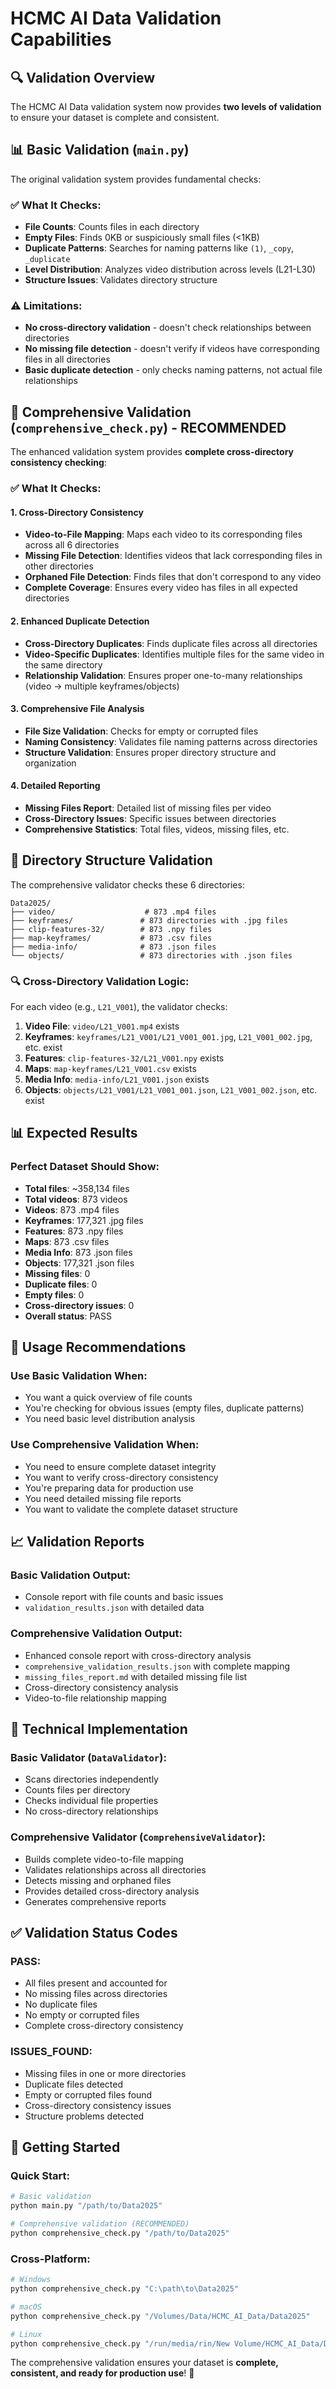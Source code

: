 # HCMC AI Data Validation Capabilities

## 🔍 Validation Overview

The HCMC AI Data validation system now provides **two levels of validation** to ensure your dataset is complete and consistent.

## 📊 Basic Validation (`main.py`)

The original validation system provides fundamental checks:

### ✅ What It Checks:
- **File Counts**: Counts files in each directory
- **Empty Files**: Finds 0KB or suspiciously small files (<1KB)
- **Duplicate Patterns**: Searches for naming patterns like `(1)`, `_copy`, `_duplicate`
- **Level Distribution**: Analyzes video distribution across levels (L21-L30)
- **Structure Issues**: Validates directory structure

### ⚠️ Limitations:
- **No cross-directory validation** - doesn't check relationships between directories
- **No missing file detection** - doesn't verify if videos have corresponding files in all directories
- **Basic duplicate detection** - only checks naming patterns, not actual file relationships

## 🚀 Comprehensive Validation (`comprehensive_check.py`) - **RECOMMENDED**

The enhanced validation system provides **complete cross-directory consistency checking**:

### ✅ What It Checks:

#### 1. **Cross-Directory Consistency**
- **Video-to-File Mapping**: Maps each video to its corresponding files across all 6 directories
- **Missing File Detection**: Identifies videos that lack corresponding files in other directories
- **Orphaned File Detection**: Finds files that don't correspond to any video
- **Complete Coverage**: Ensures every video has files in all expected directories

#### 2. **Enhanced Duplicate Detection**
- **Cross-Directory Duplicates**: Finds duplicate files across all directories
- **Video-Specific Duplicates**: Identifies multiple files for the same video in the same directory
- **Relationship Validation**: Ensures proper one-to-many relationships (video → multiple keyframes/objects)

#### 3. **Comprehensive File Analysis**
- **File Size Validation**: Checks for empty or corrupted files
- **Naming Consistency**: Validates file naming patterns across directories
- **Structure Validation**: Ensures proper directory structure and organization

#### 4. **Detailed Reporting**
- **Missing Files Report**: Detailed list of missing files per video
- **Cross-Directory Issues**: Specific issues between directories
- **Comprehensive Statistics**: Total files, videos, missing files, etc.

## 📁 Directory Structure Validation

The comprehensive validator checks these 6 directories:

```
Data2025/
├── video/                    # 873 .mp4 files
├── keyframes/               # 873 directories with .jpg files
├── clip-features-32/        # 873 .npy files
├── map-keyframes/           # 873 .csv files
├── media-info/              # 873 .json files
└── objects/                 # 873 directories with .json files
```

### 🔍 Cross-Directory Validation Logic:

For each video (e.g., `L21_V001`), the validator checks:

1. **Video File**: `video/L21_V001.mp4` exists
2. **Keyframes**: `keyframes/L21_V001/L21_V001_001.jpg`, `L21_V001_002.jpg`, etc. exist
3. **Features**: `clip-features-32/L21_V001.npy` exists
4. **Maps**: `map-keyframes/L21_V001.csv` exists
5. **Media Info**: `media-info/L21_V001.json` exists
6. **Objects**: `objects/L21_V001/L21_V001_001.json`, `L21_V001_002.json`, etc. exist

## 📊 Expected Results

### Perfect Dataset Should Show:
- **Total files**: ~358,134 files
- **Total videos**: 873 videos
- **Videos**: 873 .mp4 files
- **Keyframes**: 177,321 .jpg files
- **Features**: 873 .npy files
- **Maps**: 873 .csv files
- **Media Info**: 873 .json files
- **Objects**: 177,321 .json files
- **Missing files**: 0
- **Duplicate files**: 0
- **Empty files**: 0
- **Cross-directory issues**: 0
- **Overall status**: PASS

## 🎯 Usage Recommendations

### Use Basic Validation When:
- You want a quick overview of file counts
- You're checking for obvious issues (empty files, duplicate patterns)
- You need basic level distribution analysis

### Use Comprehensive Validation When:
- You need to ensure complete dataset integrity
- You want to verify cross-directory consistency
- You're preparing data for production use
- You need detailed missing file reports
- You want to validate the complete dataset structure

## 📈 Validation Reports

### Basic Validation Output:
- Console report with file counts and basic issues
- `validation_results.json` with detailed data

### Comprehensive Validation Output:
- Enhanced console report with cross-directory analysis
- `comprehensive_validation_results.json` with complete mapping
- `missing_files_report.md` with detailed missing file list
- Cross-directory consistency analysis
- Video-to-file relationship mapping

## 🔧 Technical Implementation

### Basic Validator (`DataValidator`):
- Scans directories independently
- Counts files per directory
- Checks individual file properties
- No cross-directory relationships

### Comprehensive Validator (`ComprehensiveValidator`):
- Builds complete video-to-file mapping
- Validates relationships across all directories
- Detects missing and orphaned files
- Provides detailed cross-directory analysis
- Generates comprehensive reports

## ✅ Validation Status Codes

### PASS:
- All files present and accounted for
- No missing files across directories
- No duplicate files
- No empty or corrupted files
- Complete cross-directory consistency

### ISSUES_FOUND:
- Missing files in one or more directories
- Duplicate files detected
- Empty or corrupted files found
- Cross-directory consistency issues
- Structure problems detected

## 🚀 Getting Started

### Quick Start:
```bash
# Basic validation
python main.py "/path/to/Data2025"

# Comprehensive validation (RECOMMENDED)
python comprehensive_check.py "/path/to/Data2025"
```

### Cross-Platform:
```bash
# Windows
python comprehensive_check.py "C:\path\to\Data2025"

# macOS
python comprehensive_check.py "/Volumes/Data/HCMC_AI_Data/Data2025"

# Linux
python comprehensive_check.py "/run/media/rin/New Volume/HCMC_AI_Data/Data2025"
```

The comprehensive validation ensures your dataset is **complete, consistent, and ready for production use**! 🎉
